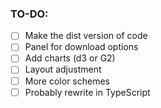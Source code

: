 ### TO-DO:

- [ ] Make the dist version of code
- [ ] Panel for download options
- [ ] Add charts (d3 or G2)
- [ ] Layout adjustment
- [ ] More color schemes
- [ ] Probably rewrite in TypeScript